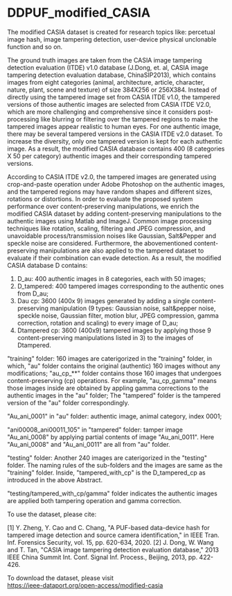 # DDPUF_modified_CASIA

The modified CASIA dataset is created for research topics like: percetual image hash, image tampering detection, user-device physical unclonable function and so on. 

The ground truth images are taken from the CASIA image tampering detection evaluation (ITDE) v1.0 database (J.Dong, et. al, CASIA image tampering detection evaluation database, ChinaSIP2013), which contains images from eight categories (animal, architecture, article, character, nature, plant, scene and texture) of size 384X256 or 256X384. Instead of directly using the tampered image set from CASIA ITDE v1.0, the tampered versions of those authentic images are selected from CASIA ITDE V2.0, which are more challenging and comprehensive since it considers post-processing like blurring or filtering over the tampered regions to make the tampered images appear realistic to human eyes. For one authentic image, there may be several tampered versions in the CASIA ITDE v2.0 dataset. To increase the diversity, only one tampered version is kept for each authentic image. As a result, the modified CASIA database contains 400 (8 categories X 50 per category) authentic images and their corresponding tampered versions.

According to CASIA ITDE v2.0, the tampered images are generated using crop-and-paste operation under Adobe Photoshop on the authentic images, and the tampered regions may have random shapes and different sizes, rotations or distortions. In order to evaluate the proposed system performance over content-preserving manipulations, we enrich the modified CASIA dataset by adding content-preserving manipulations to the authentic images using Matlab and ImageJ. Common image processing techniques like rotation, scaling, filtering and JPEG compression, and unavoidable process/transmission noises like Gaussian, Salt&Pepper and speckle noise are considered. Furthermore, the abovementioned content-preserving manipulations are also applied to the tampered dataset to evaluate if their combination can evade detection. As a result, the modified CASIA database D contains:

1) D_au: 400 authentic images in 8 categories, each with 50 images;
2) D_tampered: 400 tampered images corresponding to the authentic ones from D_au;
3) Dau cp: 3600 (400x 9) images generated by adding a single content-preserving manipulation (9 types: Gaussian noise, salt&pepper noise, speckle noise, Gaussian filter, motion blur, JPEG compression, gamma correction, rotation and scaling) to every image of D_au;
4) Dtampered cp: 3600 (400x9) tampered images by applying those 9 content-preserving manipulations listed in 3) to the images of Dtampered.

"training" folder: 160 images are caterigorized in the "training" folder, in which, "au" folder contains the original (authentic) 160 images without any modifications; "au_cp_**" folder contains those 160 images that undergoes content-preserving (cp) operations. For example, "au_cp_gamma" means those images inside are obtained by appling gamma corrections to the authentic images in the "au" folder; The "tampered" folder is the tampered version of the "au" folder correspondingly. 

"Au_ani_0001" in "au" folder: authentic image, animal category, index 0001;

"ani00008_ani00011_105" in "tampered" folder: tamper image "Au_ani_0008" by applying partial contents of image "Au_ani_0011".  Here "Au_ani_0008" and "Au_ani_0011" are all from "au" folder. 

"testing" folder: Another 240 images are caterigorized in the "testing" folder. The naming rules of the sub-folders and the images are same as the "training" folder. Inside, "tampered_with_cp" is the  D_tampered_cp as introduced in the above Abstract. 

"testing/tampered_with_cp/gamma" folder indicates the authentic images are applied both tampering operation and gamma correction. 


To use the dataset, please cite:

[1] Y. Zheng, Y. Cao and C. Chang, "A PUF-based data-device hash for tampered image detection and source camera identification," in IEEE Tran. Inf. Forensics Security, vol. 15, pp. 620-634, 2020.
[2] J. Dong, W. Wang and T. Tan, "CASIA image tampering detection evaluation database," 2013 IEEE China Summit Int. Conf. Signal Inf. Process., Beijing, 2013, pp. 422-426.

To download the dataset, please visit  
https://ieee-dataport.org/open-access/modified-casia

